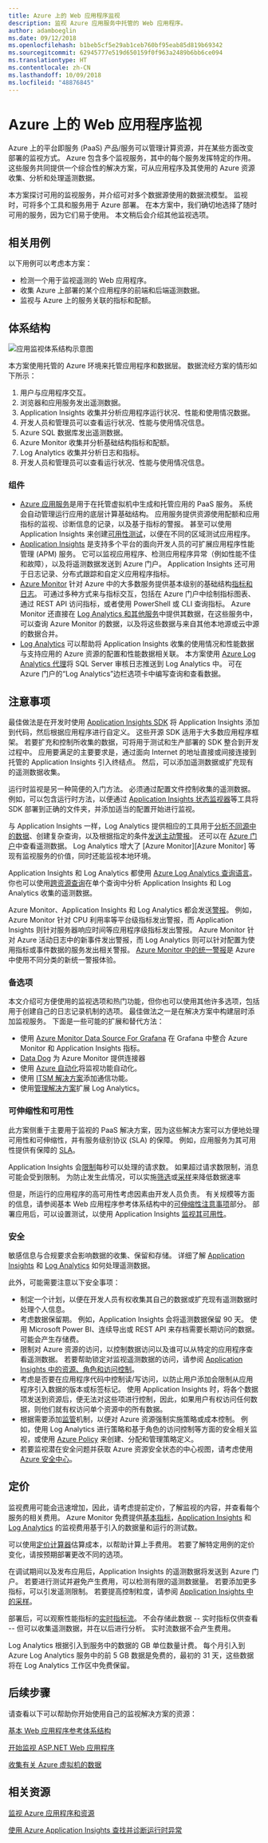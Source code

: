 ```yaml
---
title: Azure 上的 Web 应用程序监视
description: 监视 Azure 应用服务中托管的 Web 应用程序。
author: adamboeglin
ms.date: 09/12/2018
ms.openlocfilehash: b1beb5cf5e29ab1ceb760bf95eab85d819b69342
ms.sourcegitcommit: 62945777e519d650159f0f963a2489b6bb6ce094
ms.translationtype: HT
ms.contentlocale: zh-CN
ms.lasthandoff: 10/09/2018
ms.locfileid: "48876845"
---
```

# <a name="web-application-monitoring-on-azure"></a>Azure 上的 Web 应用程序监视

Azure 上的平台即服务 (PaaS) 产品/服务可以管理计算资源，并在某些方面改变部署的监视方式。 Azure 包含多个监视服务，其中的每个服务发挥特定的作用。 这些服务共同提供一个综合性的解决方案，可从应用程序及其使用的 Azure 资源收集、分析和处理遥测数据。

本方案探讨可用的监视服务，并介绍可对多个数据源使用的数据流模型。 监视时，可将多个工具和服务用于 Azure 部署。 在本方案中，我们确切地选择了随时可用的服务，因为它们易于使用。 本文稍后会介绍其他监视选项。

## <a name="relevant-use-cases"></a>相关用例

以下用例可以考虑本方案：

- 检测一个用于监视遥测的 Web 应用程序。
- 收集 Azure 上部署的某个应用程序的前端和后端遥测数据。
- 监视与 Azure 上的服务关联的指标和配额。

## <a name="architecture"></a>体系结构

![应用监视体系结构示意图][architecture]

本方案使用托管的 Azure 环境来托管应用程序和数据层。 数据流经方案的情形如下所示：

1. 用户与应用程序交互。
2. 浏览器和应用服务发出遥测数据。
3. Application Insights 收集并分析应用程序运行状况、性能和使用情况数据。
4. 开发人员和管理员可以查看运行状况、性能与使用情况信息。
5. Azure SQL 数据库发出遥测数据。
6. Azure Monitor 收集并分析基础结构指标和配额。
7. Log Analytics 收集并分析日志和指标。
8. 开发人员和管理员可以查看运行状况、性能与使用情况信息。

### <a name="components"></a>组件

- [Azure 应用服务](/azure/app-service/)是用于在托管虚拟机中生成和托管应用的 PaaS 服务。 系统会自动管理运行应用的底层计算基础结构。 应用服务提供资源使用配额和应用指标的监视、诊断信息的记录，以及基于指标的警报。 甚至可以使用 Application Insights 来创建[可用性测试][availability-tests]，以便在不同的区域测试应用程序。
- [Application Insights][application-insights] 是支持多个平台的面向开发人员的可扩展应用程序性能管理 (APM) 服务。 它可以监视应用程序、检测应用程序异常（例如性能不佳和故障），以及将遥测数据发送到 Azure 门户。 Application Insights 还可用于日志记录、分布式跟踪和自定义应用程序指标。
- [Azure Monitor][azure-monitor] 针对 Azure 中的大多数服务提供基本级别的基础结构[指标和日志][metrics]。 可通过多种方式来与指标交互，包括在 Azure 门户中绘制指标图表、通过 REST API 访问指标，或者使用 PowerShell 或 CLI 查询指标。 Azure Monitor 还直接在 [Log Analytics 和其他服务]中提供其数据，在这些服务中，可以查询 Azure Monitor 的数据，以及将这些数据与来自其他本地源或云中源的数据合并。
- [Log Analytics][log-analytics] 可以帮助将 Application Insights 收集的使用情况和性能数据与支持应用的 Azure 资源的配置和性能数据相关联。 本方案使用 [Azure Log Analytics 代理][Azure Log Analytics agent]将 SQL Server 审核日志推送到 Log Analytics 中。 可在 Azure 门户的“Log Analytics”边栏选项卡中编写查询和查看数据。

## <a name="considerations"></a>注意事项

最佳做法是在开发时使用 [Application Insights SDK][Application Insights SDKs] 将 Application Insights 添加到代码，然后根据应用程序进行自定义。 这些开源 SDK 适用于大多数应用程序框架。 若要扩充和控制所收集的数据，可将用于测试和生产部署的 SDK 整合到开发过程中。 应用要满足的主要要求是，通过面向 Internet 的地址直接或间接连接到托管的 Application Insights 引入终结点。 然后，可以添加遥测数据或扩充现有的遥测数据收集。

运行时监视是另一种简便的入门方法。 必须通过配置文件控制收集的遥测数据。 例如，可以包含运行时方法，以便通过 [Application Insights 状态监视器][Application Insights Status Monitor]等工具将 SDK 部署到正确的文件夹，并添加适当的配置开始进行监视。

与 Application Insights 一样，Log Analytics 提供相应的工具用于[分析不同源中的数据][analyzing data across sources]、创建复杂查询，以及根据指定的条件[发送主动警报][sending proactive alerts]。 还可以在 [Azure 门户][the Azure portal]中查看遥测数据。 Log Analytics 增大了 [Azure Monitor][Azure Monitor] 等现有监视服务的价值，同时还能监视本地环境。

Application Insights 和 Log Analytics 都使用 [Azure Log Analytics 查询语言][Azure Log Analytics Query Language]。 你也可以使用[跨资源查询](https://azure.microsoft.com/blog/query-across-resources)在单个查询中分析 Application Insights 和 Log Analytics 收集的遥测数据。

Azure Monitor、Application Insights 和 Log Analytics 都会发送[警报](/azure/monitoring-and-diagnostics/monitoring-overview-alerts)。 例如，Azure Monitor 针对 CPU 利用率等平台级指标发出警报，而 Application Insights 则针对服务器响应时间等应用程序级指标发出警报。 Azure Monitor 针对 Azure 活动日志中的新事件发出警报，而 Log Analytics 则可以针对配置为使用指标或事件数据的服务发出相关警报。 [Azure Monitor 中的统一警报](/azure/monitoring-and-diagnostics/monitoring-overview-unified-alerts)是 Azure 中使用不同分类的新统一警报体验。

### <a name="alternatives"></a>备选项

本文介绍可方便使用的监视选项和热门功能，但你也可以使用其他许多选项，包括用于创建自己的日志记录机制的选项。 最佳做法之一是在解决方案中构建层时添加监视服务。 下面是一些可能的扩展和替代方法：

- 使用 [Azure Monitor Data Source For Grafana][Azure Monitor Data Source For Grafana] 在 Grafana 中整合 Azure Monitor 和 Application Insights 指标。
- [Data Dog][data-dog] 为 Azure Monitor 提供连接器
- 使用 [Azure 自动化][Azure Automation]将监视功能自动化。
- 使用 [ITSM 解决方案][ITSM solutions]添加通信功能。
- 使用[管理解决方案][management solution]扩展 Log Analytics。

### <a name="scalability-and-availability"></a>可伸缩性和可用性

此方案侧重于主要用于监视的 PaaS 解决方案，因为这些解决方案可以方便地处理可用性和可伸缩性，并有服务级别协议 (SLA) 的保障。 例如，应用服务为其可用性提供有保障的 [SLA][SLA]。

Application Insights 会[限制][app-insights-limits]每秒可以处理的请求数。 如果超过请求数限制，消息可能会受到限制。 为防止发生此情况，可以实施[筛选][message-filtering]或[采样][message-sampling]来降低数据速率

但是，所运行的应用程序的高可用性考虑因素由开发人员负责。 有关规模等方面的信息，请参阅基本 Web 应用程序参考体系结构中的[可伸缩性注意事项](#scalability-considerations)部分。 部署应用后，可以设置测试，以使用 Application Insights [监视其可用性][monitor its availability]。

### <a name="security"></a>安全

敏感信息与合规要求会影响数据的收集、保留和存储。 详细了解 [Application Insights][application-insights] 和 [Log Analytics][log-analytics] 如何处理遥测数据。

此外，可能需要注意以下安全事项：

- 制定一个计划，以便在开发人员有权收集其自己的数据或扩充现有遥测数据时处理个人信息。
- 考虑数据保留期。 例如，Application Insights 会将遥测数据保留 90 天。 使用 Microsoft Power BI、连续导出或 REST API 来存档需要长期访问的数据。 可能会产生存储费。
- 限制对 Azure 资源的访问，以控制数据访问以及谁可以从特定的应用程序查看遥测数据。 若要帮助锁定对监视遥测数据的访问，请参阅 [Application Insights 中的资源、角色和访问控制][Resources, roles, and access control in Application Insights]。
- 考虑是否要在应用程序代码中控制读/写访问，以防止用户添加会限制从应用程序引入数据的版本或标签标记。 使用 Application Insights 时，将各个数据项发送到资源后，便无法对这些项进行控制，因此，如果用户有权访问任何数据，则他们就有权访问单个资源中的所有数据。
- 根据需要添加[监管](/azure/security/governance-in-azure)机制，以便对 Azure 资源强制实施策略或成本控制。 例如，使用 Log Analytics 进行策略和基于角色的访问控制等方面的安全相关监视，或使用 [Azure Policy](/azure/azure-policy/azure-policy-introduction) 来创建、分配和管理策略定义。
- 若要监视潜在安全问题并获取 Azure 资源安全状态的中心视图，请考虑使用 [Azure 安全中心](/azure/security-center/security-center-intro)。

## <a name="pricing"></a>定价

监视费用可能会迅速增加，因此，请考虑提前定价，了解监视的内容，并查看每个服务的相关费用。 Azure Monitor 免费提供[基本指标][basic metrics]，[Application Insights][application-insights-pricing] 和 [Log Analytics][log-analytics] 的监视费用基于引入的数据量和运行的测试数。

可以使用[定价计算器][pricing]估算成本，以帮助计算上手费用。 若要了解特定用例的定价变化，请按预期部署更改不同的选项。

在调试期间以及发布应用后，Application Insights 的遥测数据将发送到 Azure 门户。 若要进行测试并避免产生费用，可以检测有限的遥测数据量。 若要添加更多指标，可以引发遥测限制。 若要提高控制粒度，请参阅 [Application Insights 中的采样][Sampling in Application Insights]。

部署后，可以观察性能指标的[实时指标流][Live Metrics Stream]。 不会存储此数据 -- 实时指标仅供查看 -- 但可以收集遥测数据，并在以后进行分析。 实时流数据不会产生费用。

Log Analytics 根据引入到服务中的数据的 GB 单位数量计费。 每个月引入到 Azure Log Analytics 服务中的前 5 GB 数据是免费的，最初的 31 天，这些数据将在 Log Analytics 工作区中免费保留。

## <a name="next-steps"></a>后续步骤

请查看以下可以帮助你开始使用自己的监视解决方案的资源：

[基本 Web 应用程序参考体系结构][Basic web application reference architecture]

[开始监视 ASP.NET Web 应用程序][Start monitoring your ASP.NET Web Application]

[收集有关 Azure 虚拟机的数据][Collect data about Azure Virtual Machines]

## <a name="related-resources"></a>相关资源

[监视 Azure 应用程序和资源][Monitoring Azure applications and resources]

[使用 Azure Application Insights 查找并诊断运行时异常][Find and diagnose run-time exceptions with Azure Application Insights]

<!-- links -->
[architecture]: ./media/architecture-app-monitoring.png
[availability-tests]: /azure/application-insights/app-insights-monitor-web-app-availability
[application-insights]: /azure/application-insights/app-insights-overview
[azure-monitor]: /azure/monitoring-and-diagnostics/monitoring-overview-azure-monitor
[metrics]: /azure/monitoring-and-diagnostics/monitoring-supported-metrics
[Log Analytics 和其他服务]: /azure/log-analytics/log-analytics-azure-storage
[log-analytics]: /azure/log-analytics/log-analytics-overview
[Azure Log Analytics agent]: https://blogs.msdn.microsoft.com/sqlsecurity/2017/12/28/azure-log-analytics-oms-agent-now-collects-sql-server-audit-logs/
[application-insights-pricing]: https://azure.microsoft.com/pricing/details/application-insights/
[Application Insights SDKs]: /azure/application-insights/app-insights-asp-net
[Application Insights Status Monitor]: https://azure.microsoft.com/updates/application-insights-status-monitor-and-sdk-updated/
[analyzing data across sources]: /azure/log-analytics/log-analytics-dashboards
[sending proactive alerts]: /azure/log-analytics/log-analytics-alerts
[the Azure portal]: /azure/log-analytics/log-analytics-tutorial-dashboards
[Azure Log Analytics Query Language]: https://docs.loganalytics.io/docs/Learn
[cross-resource queries]: https://azure.microsoft.com/blog/query-across-resources/
[alerts]: /azure/monitoring-and-diagnostics/monitoring-overview-alerts
[Alerts (Preview)]: /azure/monitoring-and-diagnostics/monitoring-overview-unified-alerts
[Azure Monitor Data Source For Grafana]: https://grafana.com/plugins/grafana-azure-monitor-datasource
[Azure Automation]: /azure/automation/automation-intro
[ITSM solutions]: https://azure.microsoft.com/blog/itsm-connector-for-azure-is-now-generally-available/
[management solution]: /azure/monitoring/monitoring-solutions
[SLA]: https://azure.microsoft.com/support/legal/sla/app-service/v1_4/
[monitor its availability]: /azure/application-insights/app-insights-monitor-web-app-availability
[Resources, roles, and access control in Application Insights]: /azure/application-insights/app-insights-resources-roles-access-control
[basic metrics]: /azure/monitoring-and-diagnostics/monitoring-supported-metrics
[pricing]: https://azure.microsoft.com/pricing/calculator/#log-analyticsc126d8c1-ec9c-4e5b-9b51-4db95d06a9b1
[Sampling in Application Insights]: /azure/application-insights/app-insights-sampling
[Live Metrics Stream]: /azure/application-insights/app-insights-live-stream
[Basic web application reference architecture]: /azure/architecture/reference-architectures/app-service-web-app/basic-web-app#scalability-considerations
[Start monitoring your ASP.NET Web Application]: /azure/application-insights/quick-monitor-portal
[Collect data about Azure Virtual Machines]: /azure/log-analytics/log-analytics-quick-collect-azurevm
[Monitoring Azure applications and resources]: /azure/monitoring-and-diagnostics/monitoring-overview
[Find and diagnose run-time exceptions with Azure Application Insights]: /azure/application-insights/app-insights-tutorial-runtime-exceptions
[data-dog]: https://www.datadoghq.com/blog/azure-monitoring-enhancements/
[app-insights-limits]: /azure/azure-subscription-service-limits#application-insights-limits
[message-filtering]: /azure/application-insights/app-insights-api-filtering-sampling
[message-sampling]: /azure/application-insights/app-insights-sampling
